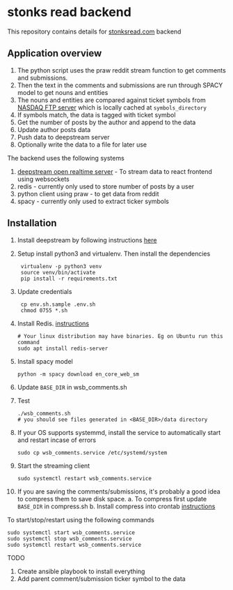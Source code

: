 # stonks read backend
This repository contains details for [stonksread.com](https://www.stonksread.com) backend

## Application overview
1. The python script uses the praw reddit stream function to get comments and submissions.  
2. Then the text in the comments and submissions are run through SPACY model to get nouns and entities
3. The nouns and entities are compared against ticket symbols from [NASDAQ FTP server](http://www.nasdaqtrader.com/trader.aspx?id=symboldirdefs) which is locally cached at `symbols_directory`
4. If symbols match, the data is tagged with ticket symbol
5. Get the number of posts by the author and append to the data
6. Update author posts data
7. Push data to deepstream server
8. Optionally write the data to a file for later use

The backend uses the following systems
1. [deepstream open realtime server](https://deepstream.io/) - To stream data to react frontend using websockets
2. redis - currently only used to store number of posts by a user
3. python client using praw - to get data from reddit
4. spacy - currently only used to extract ticker symbols

## Installation
1. Install deepstream by following instructions [here](https://deepstream.io/tutorials/getting-started/javascript/)
2. Setup install python3 and virtualenv. Then install the dependencies
   ```
    virtualenv -p python3 venv
    source venv/bin/activate
    pip install -r requirements.txt
   ```

2. Update credentials
   ```
    cp env.sh.sample .env.sh
    chmod 0755 *.sh
   ```
3. Install Redis. [instructions](https://redis.io/topics/quickstart)
   ```
   # Your linux distribution may have binaries. Eg on Ubuntu run this command
   sudo apt install redis-server
   ```
4. Install spacy model
   ```
   python -m spacy download en_core_web_sm
   ```
5. Update `BASE_DIR` in wsb_comments.sh
6. Test
   ```
   ./wsb_comments.sh
   # you should see files generated in <BASE_DIR>/data directory
   ```
7. If your OS supports systemmd, install the service to automatically start and restart incase of errors
   ```
   sudo cp wsb_comments.service /etc/systemd/system
   ```
8. Start the streaming client
   ```
   sudo systemctl restart wsb_comments.service
   ```
9. If you are saving the comments/submissions, it's probably a good idea to compress them to save disk space. 
   a. To compress first update `BASE_DIR` in compress.sh
   b. Install compress into crontab [instructions](https://help.ubuntu.com/community/CronHowto)
   

To start/stop/restart using the following commands
```
sudo systemctl start wsb_comments.service
sudo systemctl stop wsb_comments.service
sudo systemctl restart wsb_comments.service

```

TODO
1. Create ansible playbook to install everything
2. Add parent comment/submission ticker symbol to the data 

